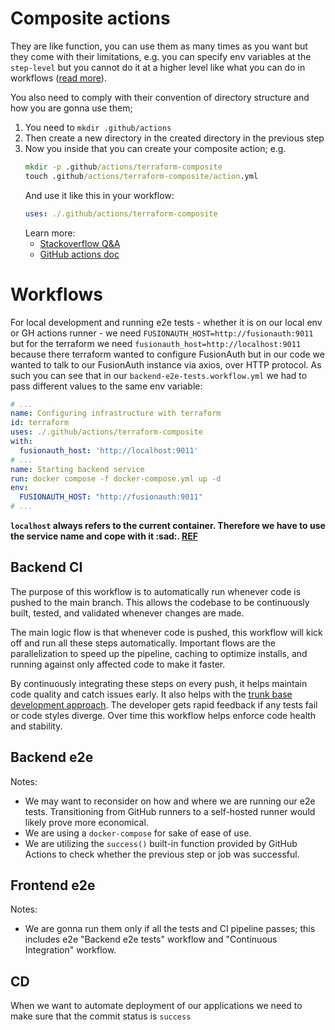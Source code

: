 # Composite actions

They are like function, you can use them as many times as you want but they come with their limitations, e.g. you can specify env variables at the `step-level` but you cannot do it at a higher level like what you can do in workflows ([read more](https://github.com/orgs/community/discussions/51280)).

You also need to comply with their convention of directory structure and how you are gonna use them;

1. You need to `mkdir .github/actions`
2. Then create a new directory in the created directory in the previous step
3. Now you inside that you can create your composite action; e.g.
   ```cmd
   mkdir -p .github/actions/terraform-composite
   touch .github/actions/terraform-composite/action.yml
   ```
   And use it like this in your workflow:
   ```yml
   uses: ./.github/actions/terraform-composite
   ```
   Learn more:
   - [Stackoverflow Q&A](https://stackoverflow.com/q/74350826/8784518)
   - [GitHub actions doc](https://docs.github.com/en/actions/using-workflows/workflow-syntax-for-github-actions#example-using-an-action-in-the-same-repository-as-the-workflow)

# Workflows

For local development and running e2e tests - whether it is on our local env or GH actions runner - we need `FUSIONAUTH_HOST=http://fusionauth:9011` but for the terraform we need `fusionauth_host=http://localhost:9011` because there terraform wanted to configure FusionAuth but in our code we wanted to talk to our FusionAuth instance via axios, over HTTP protocol. As such you can see that in our `backend-e2e-tests.workflow.yml` we had to pass different values to the same env variable:

```yml
# ...
name: Configuring infrastructure with terraform
id: terraform
uses: ./.github/actions/terraform-composite
with:
  fusionauth_host: 'http://localhost:9011'
# ...
name: Starting backend service
run: docker compose -f docker-compose.yml up -d
env:
  FUSIONAUTH_HOST: "http://fusionauth:9011"
# ...
```

**`localhost` always refers to the current container. Therefore we have to use the service name and cope with it :sad:. [REF](https://forums.docker.com/t/localhost-and-docker-compose-networking-issue/23100/2)**

## Backend CI

The purpose of this workflow is to automatically run whenever code is pushed to the main branch. This allows the codebase to be continuously built, tested, and validated whenever changes are made.

The main logic flow is that whenever code is pushed, this workflow will kick off and run all these steps automatically. Important flows are the parallelization to speed up the pipeline, caching to optimize installs, and running against only affected code to make it faster.

By continuously integrating these steps on every push, it helps maintain code quality and catch issues early. It also helps with the [trunk base development approach](https://trunkbaseddevelopment.com/). The developer gets rapid feedback if any tests fail or code styles diverge. Over time this workflow helps enforce code health and stability.

## Backend e2e

Notes:

- We may want to reconsider on how and where we are running our e2e tests. Transitioning from GitHub runners to a self-hosted runner would likely prove more economical.
- We are using a `docker-compose` for sake of ease of use.
- We are utilizing the `success()` built-in function provided by GitHub Actions to check whether the previous step or job was successful.

## Frontend e2e

Notes:

- We are gonna run them only if all the tests and CI pipeline passes; this includes e2e "Backend e2e tests" workflow and "Continuous Integration" workflow.

## CD

When we want to automate deployment of our applications we need to make sure that the commit status is `success`
